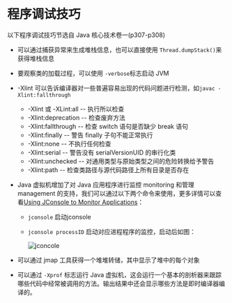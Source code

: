 # 程序调试技巧

以下程序调试技巧节选自 Java 核心技术卷一(p307-p308)

- 可以通过捕获异常来生成堆栈信息，也可以直接使用 `Thread.dumpStack()`来获得堆栈信息

- 要观察类的加载过程，可以使用 `-verbose`标志启动 JVM

- -Xlint 可以告诉编译器对一些普遍容易出现的代码问题进行检测，如`javac -Xlint:fallthrough`

  - -Xlint 或 -XLint:all -- 执行所以检查
  - -Xlint:deprecation -- 检查废弃方法
  - -Xlint:fallthrough -- 检查 switch 语句是否缺少 break 语句
  - -Xlint:finally -- 警告 finally 子句不能正常执行
  - -Xlint:none -- 不执行任何检查
  - -Xlint:serial -- 警告没有 serialVersionUID 的串行化类
  - -Xlint:unchecked -- 对通用类型与原始类型之间的危险转换给予警告
  - -Xlint:path -- 检查类路径与源代码路径上所有目录是否存在

- Java 虚拟机增加了对 Java 应用程序进行监控 monitoring 和管理 management 的支持，我们可以通过以下两个命令来使用，更多详情可以查看[Using JConsole to Monitor Applications](https://www.oracle.com/technical-resources/articles/java/jconsole.html)：

  - `jconsole` 启动jconsole

  - `jconsole processID` 启动对应进程程序的监控，启动后如图：

    ![jconcole](https://blog-1300663127.cos.ap-shanghai.myqcloud.com/BackEnd_Notes/jconcole.png)

- 可以通过 jmap 工具获得一个堆堆转储，其中显示了堆中的每个对象

- 可以通过 `-Xprof` 标志运行 Java 虚拟机，这会运行一个基本的剖析器来跟踪哪些代码中经常被调用的方法。输出结果中还会显示哪些方法是即时编译器编译的。